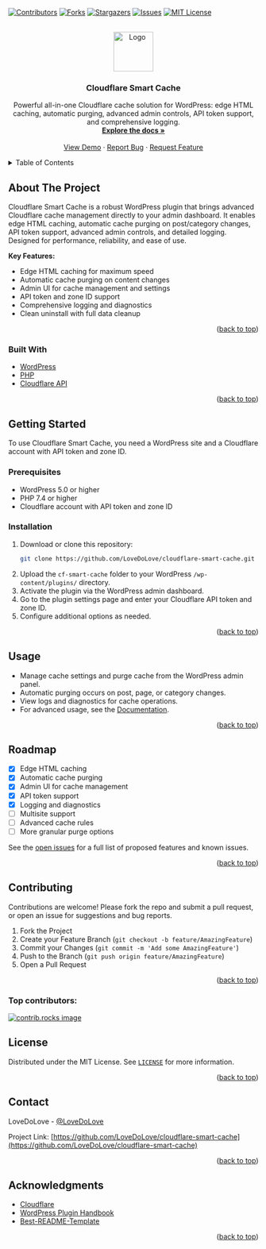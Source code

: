 <!-- Improved compatibility of back to top link: See: https://github.com/othneildrew/Best-README-Template/pull/73 -->

<a id="readme-top"></a>

[![Contributors][contributors-shield]][contributors-url]
[![Forks][forks-shield]][forks-url]
[![Stargazers][stars-shield]][stars-url]
[![Issues][issues-shield]][issues-url]
[![MIT License][license-shield]][license-url]

<br />
<div align="center">
  <a href="https://github.com/LoveDoLove/cloudflare-smart-cache">
    <img src="../images/logo.png" alt="Logo" width="80" height="80">
  </a>

<h3 align="center">Cloudflare Smart Cache</h3>

  <p align="center">
    Powerful all-in-one Cloudflare cache solution for WordPress: edge HTML caching, automatic purging, advanced admin controls, API token support, and comprehensive logging.
    <br />
    <a href="https://github.com/LoveDoLove/cloudflare-smart-cache"><strong>Explore the docs »</strong></a>
    <br />
    <br />
    <a href="https://github.com/LoveDoLove/cloudflare-smart-cache">View Demo</a>
    &middot;
    <a href="https://github.com/LoveDoLove/cloudflare-smart-cache/issues/new?labels=bug&template=bug-report---.md">Report Bug</a>
    &middot;
    <a href="https://github.com/LoveDoLove/cloudflare-smart-cache/issues/new?labels=enhancement&template=feature-request---.md">Request Feature</a>
  </p>
</div>

<!-- TABLE OF CONTENTS -->
<details>
  <summary>Table of Contents</summary>
  <ol>
    <li>
      <a href="#about-the-project">About The Project</a>
      <ul>
        <li><a href="#built-with">Built With</a></li>
      </ul>
    </li>
    <li>
      <a href="#getting-started">Getting Started</a>
      <ul>
        <li><a href="#prerequisites">Prerequisites</a></li>
        <li><a href="#installation">Installation</a></li>
      </ul>
    </li>
    <li><a href="#usage">Usage</a></li>
    <li><a href="#roadmap">Roadmap</a></li>
    <li><a href="#contributing">Contributing</a></li>
    <li><a href="#license">License</a></li>
    <li><a href="#contact">Contact</a></li>
    <li><a href="#acknowledgments">Acknowledgments</a></li>
  </ol>
</details>

## About The Project

Cloudflare Smart Cache is a robust WordPress plugin that brings advanced Cloudflare cache management directly to your admin dashboard. It enables edge HTML caching, automatic cache purging on post/category changes, API token support, advanced admin controls, and detailed logging. Designed for performance, reliability, and ease of use.

**Key Features:**

- Edge HTML caching for maximum speed
- Automatic cache purging on content changes
- Admin UI for cache management and settings
- API token and zone ID support
- Comprehensive logging and diagnostics
- Clean uninstall with full data cleanup

<p align="right">(<a href="#readme-top">back to top</a>)</p>

### Built With

- [WordPress](https://wordpress.org/)
- [PHP](https://www.php.net/)
- [Cloudflare API](https://api.cloudflare.com/)

<p align="right">(<a href="#readme-top">back to top</a>)</p>

## Getting Started

To use Cloudflare Smart Cache, you need a WordPress site and a Cloudflare account with API token and zone ID.

### Prerequisites

- WordPress 5.0 or higher
- PHP 7.4 or higher
- Cloudflare account with API token and zone ID

### Installation

1. Download or clone this repository:
   ```sh
   git clone https://github.com/LoveDoLove/cloudflare-smart-cache.git
   ```
2. Upload the `cf-smart-cache` folder to your WordPress `/wp-content/plugins/` directory.
3. Activate the plugin via the WordPress admin dashboard.
4. Go to the plugin settings page and enter your Cloudflare API token and zone ID.
5. Configure additional options as needed.

<p align="right">(<a href="#readme-top">back to top</a>)</p>

## Usage

- Manage cache settings and purge cache from the WordPress admin panel.
- Automatic purging occurs on post, page, or category changes.
- View logs and diagnostics for cache operations.
- For advanced usage, see the [Documentation](https://github.com/LoveDoLove/cloudflare-smart-cache).

<p align="right">(<a href="#readme-top">back to top</a>)</p>

## Roadmap

- [x] Edge HTML caching
- [x] Automatic cache purging
- [x] Admin UI for cache management
- [x] API token support
- [x] Logging and diagnostics
- [ ] Multisite support
- [ ] Advanced cache rules
- [ ] More granular purge options

See the [open issues](https://github.com/LoveDoLove/cloudflare-smart-cache/issues) for a full list of proposed features and known issues.

<p align="right">(<a href="#readme-top">back to top</a>)</p>

## Contributing

Contributions are welcome! Please fork the repo and submit a pull request, or open an issue for suggestions and bug reports.

1. Fork the Project
2. Create your Feature Branch (`git checkout -b feature/AmazingFeature`)
3. Commit your Changes (`git commit -m 'Add some AmazingFeature'`)
4. Push to the Branch (`git push origin feature/AmazingFeature`)
5. Open a Pull Request

<p align="right">(<a href="#readme-top">back to top</a>)</p>

### Top contributors:

<a href="https://github.com/LoveDoLove/cloudflare-smart-cache/graphs/contributors">
  <img src="https://contrib.rocks/image?repo=LoveDoLove/cloudflare-smart-cache" alt="contrib.rocks image" />
</a>

## License

Distributed under the MIT License. See [`LICENSE`](../LICENSE) for more information.

<p align="right">(<a href="#readme-top">back to top</a>)</p>

## Contact

LoveDoLove - [@LoveDoLove](https://github.com/LoveDoLove)

Project Link: [https://github.com/LoveDoLove/cloudflare-smart-cache](https://github.com/LoveDoLove/cloudflare-smart-cache)

<p align="right">(<a href="#readme-top">back to top</a>)</p>

## Acknowledgments

- [Cloudflare](https://www.cloudflare.com/)
- [WordPress Plugin Handbook](https://developer.wordpress.org/plugins/)
- [Best-README-Template](https://github.com/othneildrew/Best-README-Template)

<p align="right">(<a href="#readme-top">back to top</a>)</p>

<!-- MARKDOWN LINKS & IMAGES -->

[contributors-shield]: https://img.shields.io/github/contributors/LoveDoLove/cloudflare-smart-cache.svg?style=for-the-badge
[contributors-url]: https://github.com/LoveDoLove/cloudflare-smart-cache/graphs/contributors
[forks-shield]: https://img.shields.io/github/forks/LoveDoLove/cloudflare-smart-cache.svg?style=for-the-badge
[forks-url]: https://github.com/LoveDoLove/cloudflare-smart-cache/network/members
[stars-shield]: https://img.shields.io/github/stars/LoveDoLove/cloudflare-smart-cache.svg?style=for-the-badge
[stars-url]: https://github.com/LoveDoLove/cloudflare-smart-cache/stargazers
[issues-shield]: https://img.shields.io/github/issues/LoveDoLove/cloudflare-smart-cache.svg?style=for-the-badge
[issues-url]: https://github.com/LoveDoLove/cloudflare-smart-cache/issues
[license-shield]: https://img.shields.io/github/license/LoveDoLove/cloudflare-smart-cache.svg?style=for-the-badge
[license-url]: https://github.com/LoveDoLove/cloudflare-smart-cache/blob/master/LICENSE
[linkedin-shield]: https://img.shields.io/badge/-LinkedIn-black.svg?style=for-the-badge&logo=linkedin&colorB=555
[linkedin-url]: https://linkedin.com/in/
[product-screenshot]: ../images/logo.png
